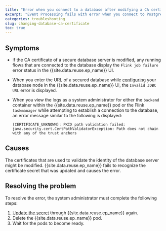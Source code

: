 ```yaml
---
title: "Error when you connect to a database after modifying a CA certificate"
excerpt: "Event Processing fails with error when you connect to PostgreSQL database server after rotating the CA certificate."
categories: troubleshooting
slug: changing-database-ca-certificate
toc: true
---
```


## Symptoms

- If the CA certificate of a secure database server is modified, any running flows that are connected to the database display the `Flink job failure` error status in the {{site.data.reuse.ep_name}} UI.

- When you enter the URL of a secured database while [configuring](../../nodes/enrichmentnode/#configuring-a-database-node) your database node in the {{site.data.reuse.ep_name}} UI, the `Invalid JDBC URL` error is displayed.

- When you view the logs as a system administrator for either the `backend` container within the {{site.data.reuse.ep_name}} pod or the Flink `taskmanager` while attempting to establish a connection to the database, an error message similar to the following is displayed:

  ```shell
  (CERTIFICATE_UNKNOWN): PKIX path validation failed: java.security.cert.CertPathValidatorException: Path does not chain with any of the trust anchors
  ```

## Causes

The certificates that are used to validate the identity of the database server might be modified. {{site.data.reuse.ep_name}} fails to recognize the certificate secret that was updated and causes the error.


## Resolving the problem

To resolve the error, the system administrator must complete the following steps:

1. [Update the secret](../../installing/configuring/#configuring-schema-registry-and-databases-with-ssl) through {{site.data.reuse.ep_name}} again.
2. Delete the {{site.data.reuse.ep_name}} pod.
3. Wait for the pods to become ready.
